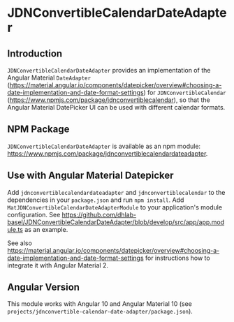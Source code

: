 # JDNConvertibleCalendarDateAdapter

## Introduction

`JDNConvertibleCalendarDateAdapter` provides an implementation of the Angular Material `DateAdapter` 
(<https://material.angular.io/components/datepicker/overview#choosing-a-date-implementation-and-date-format-settings>) for `JDNConvertibleCalendar` (<https://www.npmjs.com/package/jdnconvertiblecalendar>), 
so that the Angular Material DatePicker UI can be used with different calendar formats.

## NPM Package

`JDNConvertibleCalendarDateAdapter` is available as an npm module: <https://www.npmjs.com/package/jdnconvertiblecalendardateadapter>.

## Use with Angular Material Datepicker

Add `jdnconvertiblecalendardateadapter` and `jdnconvertiblecalendar` to the dependencies in your `package.json` and run `npm install`. 
Add `MatJDNConvertibleCalendarDateAdapterModule` to your application's module configuration. See <https://github.com/dhlab-basel/JDNConvertibleCalendarDateAdapter/blob/develop/src/app/app.module.ts> as an example. 

See also <https://material.angular.io/components/datepicker/overview#choosing-a-date-implementation-and-date-format-settings> for instructions how to integrate it with Angular Material 2.

## Angular Version

This module works with Angular 10 and Angular Material 10 (see `projects/jdnconvertible-calendar-date-adapter/package.json`). 
